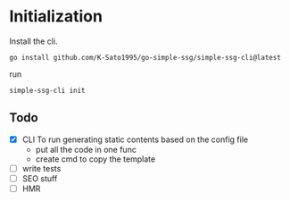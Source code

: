 # Initialization

Install the cli.

```
go install github.com/K-Sato1995/go-simple-ssg/simple-ssg-cli@latest
```

run 

```
simple-ssg-cli init
```


## Todo

- [x] CLI To run generating static contents based on the config file
  - put all the code in one func
  - create cmd to copy the template
- [ ] write tests
- [ ] SEO stuff
- [ ] HMR
